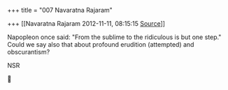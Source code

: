 +++
title = "007 Navaratna Rajaram"

+++
[[Navaratna Rajaram	2012-11-11, 08:15:15 [Source](https://groups.google.com/g/bvparishat/c/DGRVijLzoN0)]]





 Napopleon once said: "From the sublime to the ridiculous is but one step." Could we say also that about profound erudition (attempted) and obscurantism?



NSR  
  



